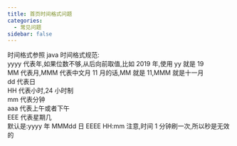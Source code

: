 ```yaml
---
title: 首页时间格式问题
categories:
  - 常见问题
sidebar: false
---
```


时间格式参照 java 时间格式规范:<br/>
yyyy 代表年,如果位数不够,从后向前取值,比如 2019 年,使用 yy 就是 19<br/>
MM 代表月,MMM 代表中文月 11 月的话,MM 就是 11,MMM 就是十一月<br/>
dd 代表日<br/>
HH 代表小时,24 小时制<br/>
mm 代表分钟<br/>
aaa 代表上午或者下午<br/>
EEE 代表星期几<br/>
默认是:yyyy 年 MMMdd 日 EEEE HH:mm
注意,时间 1 分钟刷一次,所以秒是无效的
